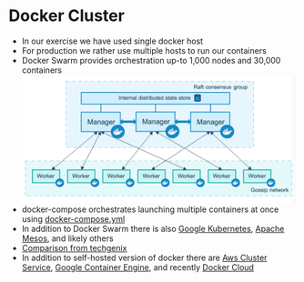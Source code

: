 # Docker Cluster #

* In our exercise we have used single docker host
* For production we rather use multiple hosts to run our containers
* <a>Docker Swarm</a> provides orchestration up-to 1,000 nodes and 30,000 containers
![Swarm Diagram](../../media/swarm-diagram.png)
* docker-compose orchestrates launching multiple containers at once using <a href="https://github.com/darienmt/airplane-adventures/blob/master/Docker/elk-containers/docker-compose.yml" target="_blank">docker-compose.yml</a>
* In addition to Docker Swarm there is also <a href="https://kubernetes.io/" target="_blank">Google Kubernetes</a>, <a href="http://mesos.apache.org/" target="_blank">Apache Mesos</a>, and likely others
* <a href="http://techgenix.com/swarm-kubernetes-mesos/" target="_blank">Comparison from techgenix</a>
* In addition to self-hosted version of docker there are <a href="http://docs.aws.amazon.com/AmazonECS/latest/developerguide/Welcome.html" target="_blank">Aws Cluster Service</a>, <a href="https://cloud.google.com/container-engine/" target="_blank">Google Container Engine</a>, and recently <a href="https://cloud.docker.com" target="_blank">Docker Cloud</a>

